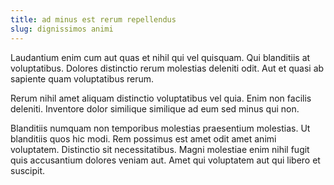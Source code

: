 ```yaml
---
title: ad minus est rerum repellendus
slug: dignissimos animi
---
```


Laudantium enim cum aut quas et nihil qui vel quisquam. Qui blanditiis at voluptatibus. Dolores distinctio rerum molestias deleniti odit. Aut et quasi ab sapiente quam voluptatibus rerum.

Rerum nihil amet aliquam distinctio voluptatibus vel quia. Enim non facilis deleniti. Inventore dolor similique similique ad eum sed minus qui non.

Blanditiis numquam non temporibus molestias praesentium molestias. Ut blanditiis quos hic modi. Rem possimus est amet odit amet animi voluptatem. Distinctio sit necessitatibus. Magni molestiae enim nihil fugit quis accusantium dolores veniam aut. Amet qui voluptatem aut qui libero et suscipit.
